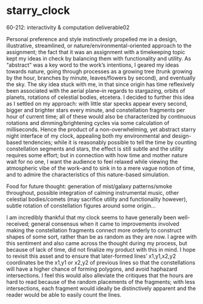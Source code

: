 # starry_clock
60-212: interactivity &amp; computation deliverable02

Personal preference and style instinctively propelled me in a design, illustrative, streamlined, or nature/environmental-oriented approach 
to the assignment; the fact that it was an assignment with a timekeeping topic kept my ideas in check by balancing them with 
functionality and utility. As “abstract” was a key word to the work’s intentions, I geared my ideas towards nature, going through 
processes as a growing tree (trunk growing by the hour, branches by minute, leaves/flowers by second), and eventually the sky. 
The sky idea stuck with me, in that since origin has time reflexively been associated with the aerial plane–in regards to stargazing, 
orbits of planets, rotations of celestial bodies, etcetera. I decided to further this idea as I settled on my approach: 
with little star specks appear every second, bigger and brighter stars every minute, and constellation fragments per hour of 
current time; all of these would also be characterized by continuous rotations and dimming/brightening cycles via some 
calculation of milliseconds. Hence the product of a non-overwhelming, yet abstract starry night interface of my clock, 
appealing both my environmental and design-based tendencies; while it is reasonably possible to tell the time by counting 
constellation segments and stars, the effect is still subtle and the utility requires some effort; but in connection with 
how time and mother nature wait for no one, I want the audience to feel relaxed while viewing the atmospheric vibe of the 
work–and to sink in to a mere vague notion of time, and to admire the characteristics of this nature-based simulation.

Food for future thought: generation of mist/galaxy patterns/smoke throughout, possible integration of calming instrumental music, 
other celestial bodies/comets (may sacrifice utility and functionality however), subtle rotation of constellation figures around 
some origin…

I am incredibly thankful that my clock seems to have generally been well-received; general consensus when it came to improvements 
involved making the constellation fragments connect more orderly to construct shapes of some sort, rather than be as random as 
they are now. I agree with this sentiment and also came across the thought during my process, but because of lack of time, 
did not finalize my product with this in mind. I hope to revisit this asset and to ensure that later-formed lines’ x1,y1,x2,y2 
coordinates be the x1,y1 or x2,y2 of previous lines so that the constellations will have a higher chance of forming polygons, 
and avoid haphazard intersections. I feel this would also alleviate the critiques that the hours are hard to read because of the 
random placements of the fragments; with less intersections, each fragment would ideally be distinctively apparent and the reader 
would be able to easily count the lines.
